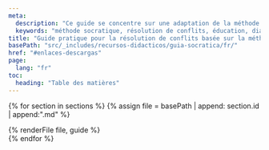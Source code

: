 ```yaml
---
meta:
  description: "Ce guide se concentre sur une adaptation de la méthode socratique qui peut être appliquée dans divers contextes. Développé par le Projet Irene."
  keywords: "méthode socratique, résolution de conflits, éducation, dialogue, guide pratique, projet irene, littérature classique"
title: "Guide pratique pour la résolution de conflits basée sur la méthode socratique"
basePath: "src/_includes/recursos-didacticos/guia-socratica/fr/"
href: "#enlaces-descargas"
page:
  lang: "fr"
toc:
  heading: "Table des matières"
---
```


{% for section in sections %}
{% assign file = basePath | append: section.id | append:".md" %}
<section id="{{ section.id }}">
  {% renderFile file, guide %}
</section>
{% endfor %}